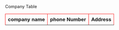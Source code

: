 <!DOCTYPE html>
<html lang="en>
<head>
<meta charset="UTF-8">
<meta name="viewport"
content="width=device-width,initial-scale=1.0">
<tittle>Company Table</tittle>
<style>
 Table{
    border-collapse:
 collapse;
            width;100%;
         }
         th,td{
            border:1px solid red;
            padding:8px;
          }
        </style>
        </head>
        <body>

<table>
     <tr>
      <th>company name</th>
      <th>phone Number</th>
      <th>Address</th>
    </tr>
    <tr>
       </body>
       </html>           
           

         



 

















